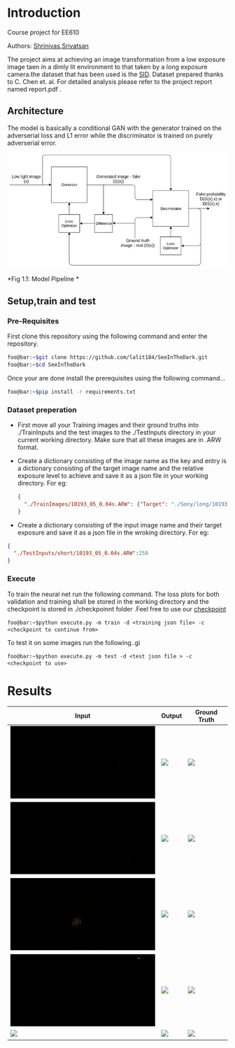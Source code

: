 # Introduction

Course project for EE610 

Authors: [Shrinivas](www.shrinivas.com ),[Srivatsan](www.srivatsan.com)

The project aims at achieving an image transformation from a low exposure image taen in a dimly lit environment to that taken by a long exposure camera.the dataset that has been used is the [SID](https://github.com/cchen156/Learning-to-See-in-the-Dark ). Dataset prepared thanks to C. Chen et. al. For detailed analysis please refer to the project report named report.pdf .

## Architecture

The model is basically a conditional GAN with the generator trained on the adverserial loss and L1 error while the discriminator is trained on purely adverserial error.

![cGAN arch](./Assets/cGAN.png)

*Fig 1.1: Model Pipeline *



## Setup,train and  test

### Pre-Requisites

First clone this repository using the following command and enter the repository.

```bash
foo@bar:~$git clone https://github.com/lalit184/SeeInTheDark.git
foo@bar:~$cd SeeInTheDark
```

Once your are done install the prerequisites using the following command...

```bash
foo@bar:~$pip install -r requirements.txt
```

### Dataset preperation

- First move all your Training images and their ground truths into ./TrainInputs and the test images to the ./TestInputs directory in your current working directory. Make sure that all these images are in .ARW  format. 

- Create a dictionary consisting of the image name as the key and entry is a dictionary consisting of the target image name and the relative exposure level to achieve and save it as a json file in your working directory. For eg:

  ```json
  {
    "./TrainImages/10193_05_0.04s.ARW": {"Target": "./Sony/long/10193_00_10s.ARW","Exposure": 250.0}
  }
  ```

  

- Create a dictionary consisting of the input image name and their target exposure and save it as a json file in the wroking directory. For eg:

```json
{
  "./TestInputs/short/10193_05_0.04s.ARW":250
}
```

### Execute

To train the neural net run the following command. The loss plots for both validation and training shall be stored in the working directory and the checkpoint is stored in ./checkpoinnt folder .Feel free to use our [checkpoint](https://drive.google.com/open?id=1_KsBx23JT7pvYzZc5dcONbuo2nWfV_7k)

```shell
foo@bar:~$python execute.py -m train -d <training json file> -c <checkpoint to continue from>
```

To test it on some images run the following..gi

```shell
foo@bar:~$python execute.py -m test -d <test json file > -c <checkpoint to use>
```





# Results 

| Input                    | Output                    | Ground Truth          |
| ------------------------ | ------------------------- | --------------------- |
| ![](./Assets/dark2.png ) | ![](./Assets/Output1.png) | ![](./Assets/GT1.png) |
| ![](./Assets/dark2.png)  | ![](./Assets/Output2.png) | ![](./Assets/GT2.png) |
| ![](./Assets/dark3.png)  | ![](./Assets/Output3.png) | ![](./Assets/GT3.png) |
| ![](./Assets/dark4.png)  | ![](./Assets/Output4.png) | ![](./Assets/GT4.png) |
| ![](./Assets/dark5.png)  | ![](./Assets/Output5.png) | ![](./Assets/GT5.png) |

